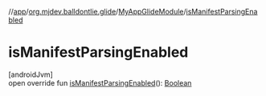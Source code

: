 //[app](../../../index.md)/[org.mjdev.balldontlie.glide](../index.md)/[MyAppGlideModule](index.md)/[isManifestParsingEnabled](is-manifest-parsing-enabled.md)

# isManifestParsingEnabled

[androidJvm]\
open override fun [isManifestParsingEnabled](is-manifest-parsing-enabled.md)(): [Boolean](https://kotlinlang.org/api/latest/jvm/stdlib/kotlin/-boolean/index.html)
